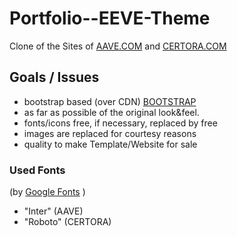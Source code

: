 # Portfolio--EEVE-Theme

Clone of the Sites of
[AAVE.COM](https://aave.com/)
and [CERTORA.COM](https://www.certora.com/)

## Goals / Issues

- bootstrap based (over CDN) [BOOTSTRAP](https://getbootstrap.com/)
- as far as possible of the original look&feel. 
- fonts/icons free, if necessary, replaced by free
- images are replaced for courtesy reasons
- quality to make Template/Website for sale

### Used Fonts

(by [Google Fonts](https://fonts.google.com/) )
- "Inter" (AAVE)
- "Roboto" (CERTORA)
